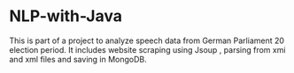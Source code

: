 # NLP-with-Java
This is part of a project to analyze speech data from German Parliament 20 election period. It includes website scraping using Jsoup , parsing from xmi and xml files and saving in MongoDB. 
